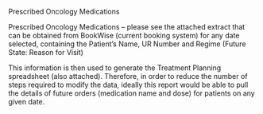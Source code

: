 Prescribed Oncology Medications

Prescribed Oncology Medications – please see the attached extract that can be obtained from BookWise (current booking system) for any date selected, containing the Patient’s Name, UR Number and Regime (Future State: Reason for Visit)

This information is then used to generate the Treatment Planning spreadsheet (also attached). Therefore, in order to reduce the number of steps required to modify the data, ideally this report would be able to pull the details of future orders (medication name and dose) for patients on any given date.